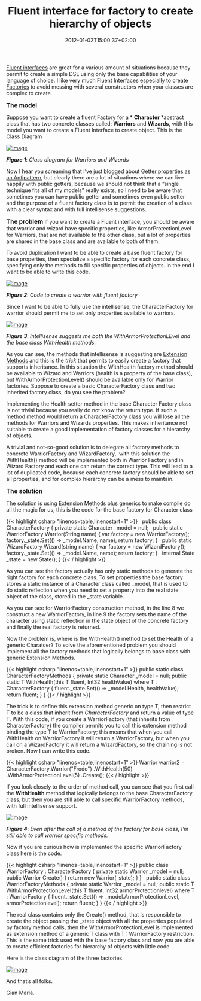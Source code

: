 ﻿---
title: "Fluent interface for factory to create hierarchy of objects"
description: ""
date: 2012-01-02T15:00:37+02:00
draft: false
tags: [DDD,OOP]
categories: [Domain Driven Design]
---
[Fluent interfaces](http://www.martinfowler.com/bliki/FluentInterface.html) are great for a various amount of situations because they permit to create a simple DSL using only the base capabilities of your language of choice. I like very much Fluent Interfaces especially to create [Factories](http://en.wikipedia.org/wiki/Factory_%28software_concept%29) to avoid messing with several constructors when your classes are complex to create.

<font size="3"><strong>The model</strong></font>

Suppose you want to create a fluent Factory for a * **Character** *abstract class that has two concrete classes called:  **Warriors** and  **Wizards,** with this model you want to create a Fluent Interface to create object. This is the Class Diagram

[![image](http://www.codewrecks.com/blog/wp-content/uploads/2011/12/image_thumb9.png "image")](http://www.codewrecks.com/blog/wp-content/uploads/2011/12/image9.png)

 ***Figure 1***: *Class diagram for Warriors and Wizards*

Now I hear you screaming that I’ve just blogged about [Getter properties as an Antipattern](http://www.codewrecks.com/blog/index.php/2011/12/16/getters-are-an-antipattern/), but clearly there are a lot of situations where we can live happily with public getters, because we should not think that a “single technique fits all of my models” really exists, so I need to be aware that sometimes you can have public getter and sometimes even public setter and the purpose of a fluent factory class is to permit the creation of a class with a clear syntax and with full intellisense suggestions.

 **<font size="3">The problem</font>** If you want to create a Fluent interface, you should be aware that warrior and wizard have specific properties, like ArmorProtectionLevel for Warriors, that are not available to the other class, but a lot of properties are shared in the base class and are available to both of them.

To avoid duplication I want to be able to create a base fluent factory for base properties, then specialize a specific factory for each concrete class, specifying only the methods to fill specific properties of objects. In the end I want to be able to write this code.

[![image](http://www.codewrecks.com/blog/wp-content/uploads/2011/12/image_thumb10.png "image")](http://www.codewrecks.com/blog/wp-content/uploads/2011/12/image10.png)

 ***Figure 2***: *Code to create a warrior with fluent factory*

Since I want to be able to fully use the intellisense, the CharacterFactory for warrior should permit me to set only properties available to warriors.

[![image](http://www.codewrecks.com/blog/wp-content/uploads/2011/12/image_thumb11.png "image")](http://www.codewrecks.com/blog/wp-content/uploads/2011/12/image11.png)

 ***Figure 3***: *Intellisense suggests me both the WithArmorProtectionLEvel and the base class WithHealth methods.*

As you can see, the methods that intellisense is suggesting are [Extension Methods](http://msdn.microsoft.com/en-us/library/bb383977.aspx) and this is the *trick* that permits to easily create a factory that supports inheritance. In this situation the WithHealth factory method should be available to Wizard and Warriors (health is a property of the base class), but WithArmorProtectionLevel() should be available only for Warrior factories. Suppose to create a basic CharacterFactory class and two inherited factory class, do you see the problem?

Implementing the Health setter method in the base Character Factory class is not trivial because you really do not know the return type. If such a method method would return a CharacterFactory class you will lose all the methods for Warriors and Wizards properties. This makes inheritance not suitable to create a good implementation of factory classes for a hierarchy of objects.

A trivial and not-so-good solution is to delegate all factory methods to concrete WarriorFactory and WizardFactory,  with this solution the WithHealth() method will be implemented both in Warrior Factory and in Wizard Factory and each one can return the correct type. This will lead to a lot of duplicated code, because each concrete factory should be able to set all properties, and for complex hierarchy can be a mess to maintain.

<font size="3"><strong>The solution</strong></font>

The solution is using Extension Methods plus generics to make compile do all the magic for us, this is the code for the base factory for Character class

{{< highlight csharp "linenos=table,linenostart=1" >}}
 
public class CharacterFactory
{
private static Character _model = null;
 
public static WarriorFactory Warrior(String name)
{
var factory = new WarriorFactory();
factory._state.Set(() => _model.Name, name);
return factory;
}
 
public static WizardFactory Wizard(string name)
{
var factory = new WizardFactory();
factory._state.Set(() => _model.Name, name);
return factory;
}
 
internal State _state = new State();
}
{{< / highlight >}}

As you can see the factory actually has only static methods to generate the right factory for each concrete class. To set properties the base factory stores a static instance of a Character class called \_model, that is used to do static reflection when you need to set a property into the real state object of the class, stored in the \_state variable.

As you can see for WarriorFactory construction method, in the line 8 we construct a new WarriorFactory, in line 9 the factory sets the name of the character using static reflection in the state object of the concrete factory and finally the real factory is returned.

Now the problem is, where is the WithHealth() method to set the Health of a generic Charatcer? To solve the aforementioned problem you should implement all the factory methods that logically belongs to base class with generic Extension Methods.

{{< highlight csharp "linenos=table,linenostart=1" >}}
public static class CharacterFactoryMethods
{
private static Character _model = null;
public static T WithHealth<T>(this T fluent, Int32 healthValue) where T : CharacterFactory
{
fluent._state.Set(() => _model.Health, healthValue);
return fluent;
}
}
{{< / highlight >}}

The trick is to define this extension method generic on type T, then restrict T to be a class that inherit from *CharacterFactory* and return a value of type T. With this code, if you create a WarriorFactory (that inherits from CharacterFactory) the compiler permits you to call this extension method binding the type T to WarriorFactory; this means that when you call WithHealth on WarriorFactory it will return a WarriorFactory, but when you call on a WizardFactory it will return a WizardFactory, so the chaining is not broken. Now I can write this code.

{{< highlight csharp "linenos=table,linenostart=1" >}}
Warrior warrior2 = CharacterFactory.Warrior("Frodo")
.WithHealth(50)
.WithArmorProtectionLevel(5)
.Create();
{{< / highlight >}}

If you look closely to the order of method call, you can see that you first call the  **WithHealth** method that logically belongs to the base CharacterFactory class, but then you are still able to call specific WarriorFactory methods, with full intellisense support.

[![image](http://www.codewrecks.com/blog/wp-content/uploads/2011/12/image_thumb12.png "image")](http://www.codewrecks.com/blog/wp-content/uploads/2011/12/image12.png)

 ***Figure 4***: *Even after the call of a method of the factory for base class, I’m still able to call warrior specific methods.*

Now if you are curious how is implemented the specific WarriorFactory class here is the code.

{{< highlight csharp "linenos=table,linenostart=1" >}}
public class WarriorFactory : CharacterFactory
{
private static Warrior _model = null;
 
public Warrior Create()
{
return new Warrior(_state);
}
}
 
public static class WarriorFactoryMethods
{
private static Warrior _model = null;
public static T WithArmorProtectionLevel<T>(this T fluent, Int32 armorProtectionlevel) where T : WarriorFactory
{
fluent._state.Set(() => _model.ArmorProtectionLevel, armorProtectionlevel);
return fluent;
}
}
{{< / highlight >}}

The real class contains only the Create() method, that is responsible to create the object passing the \_state object with all the properties populated by factory method calls, then the WithArmorProtectionLevel is implemented as extension method of a generic T class with T : WarriorFactory restriction. This is the same trick used with the base factory class and now you are able to create efficient factories for hierarchy of objects with little code.

Here is the class diagram of the three factories

[![image](http://www.codewrecks.com/blog/wp-content/uploads/2011/12/image_thumb13.png "image")](http://www.codewrecks.com/blog/wp-content/uploads/2011/12/image13.png)

And that’s all folks.

Gian Maria.

